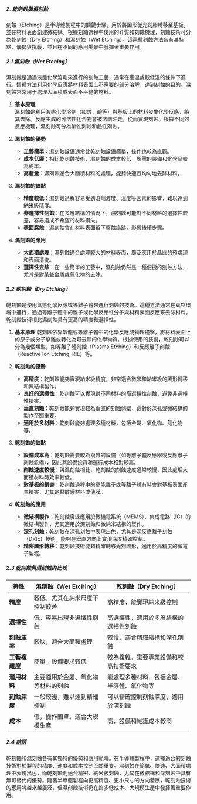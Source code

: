 ##### 2. 乾刻蝕與濕刻蝕

刻蝕（Etching）是半導體製程中的關鍵步驟，用於將圖形從光刻膠轉移至基板，並在材料表面創建微結構。根據刻蝕過程中使用的介質和刻蝕機理，刻蝕技術可分為乾刻蝕（Dry Etching）和濕刻蝕（Wet Etching）。這兩種刻蝕方法各有其特點、優勢與挑戰，並且在不同的應用場景中發揮著重要作用。

##### 2.1 濕刻蝕（Wet Etching）

濕刻蝕是通過液態化學溶劑來進行的刻蝕工藝，通常在室溫或較低溫的條件下進行。這種方法利用化學反應將材料表面上不需要的部分溶解，達到刻蝕的目的。濕刻蝕常常用于處理大面積或表面不平整的材料。

1. **基本原理**  
   濕刻蝕是利用液態化學溶劑（如酸、鹼等）與基板上的材料發生化學反應，將其去除。反應生成的可溶性化合物會被溶劑沖走，從而實現刻蝕。根據不同的反應機理，濕刻蝕可分為酸性刻蝕和鹼性刻蝕。

2. **濕刻蝕的優勢**
   - **工藝簡單**：濕刻蝕設備通常比乾刻蝕設備簡單，操作也較為直觀。
   - **成本低廉**：相比乾刻蝕技術，濕刻蝕的成本較低，所需的設備和化學品較為簡單。
   - **高產量**：濕刻蝕適合大面積材料的處理，能夠快速且均勻地去除材料。

3. **濕刻蝕的缺點**
   - **精度較低**：濕刻蝕過程容易受到溶劑濃度、溫度等因素的影響，難以達到納米級精度。
   - **非選擇性刻蝕**：在多層結構的情況下，濕刻蝕可能對不同材料的選擇性較差，容易造成不希望的材料損失。
   - **表面腐蝕**：濕刻蝕會在材料表面留下腐蝕痕跡，影響後續步驟。

4. **濕刻蝕的應用**
   - **大面積處理**：濕刻蝕適合處理較大的材料表面，廣泛應用於晶圓的預處理和表面清洗。
   - **選擇性去除**：在一些簡單的工藝中，濕刻蝕仍然是一種便捷的刻蝕方法，尤其是對某些金屬或氧化物的去除。

##### 2.2 乾刻蝕（Dry Etching）

乾刻蝕是使用氣態化學反應或等離子體來進行刻蝕的技術。這種方法通常在真空環境中進行，通過等離子體中的離子或化學反應性分子與材料表面反應來去除材料。乾刻蝕技術相比濕刻蝕具有更高的精度和選擇性。

1. **基本原理**
   乾刻蝕依靠氣體或等離子體中的化學反應或物理撞擊，將材料表面上的原子或分子擊離或轉化為可去除的化學物質。根據使用的技術，乾刻蝕可以分為幾個類型，如等離子體刻蝕（Plasma Etching）和反應離子刻蝕（Reactive Ion Etching, RIE）等。

2. **乾刻蝕的優勢**
   - **高精度**：乾刻蝕能夠實現納米級精度，非常適合微米和納米級的圖形轉移和微結構製作。
   - **良好的選擇性**：乾刻蝕可以實現對不同材料的高選擇性刻蝕，避免非選擇性損害。
   - **垂直刻蝕**：乾刻蝕能夠實現較為垂直的刻蝕側壁，這對於深孔或微結構的製作至關重要。
   - **適用於多材料**：乾刻蝕能夠處理多種材料，包括金屬、氧化物、氮化物等。

3. **乾刻蝕的缺點**
   - **設備成本高**：乾刻蝕需要較為複雜的設備（如等離子體反應器或反應離子刻蝕設備），因此其設備投資和運行成本相對較高。
   - **刻蝕速度較慢**：與濕刻蝕相比，乾刻蝕的刻蝕速度通常較慢，因此處理大面積材料時效率較低。
   - **對基板的損害**：乾刻蝕過程中的高能離子或等離子體有時會對基板表面產生損害，尤其是對敏感材料或薄膜。

4. **乾刻蝕的應用**
   - **微結構製作**：乾刻蝕廣泛應用於微機電系統（MEMS）、集成電路（IC）的微結構製作，尤其適用於深刻蝕和微納米結構的製作。
   - **深孔刻蝕**：乾刻蝕在深孔刻蝕中表現出色，尤其是深反應離子刻蝕（DRIE）技術，能夠在垂直方向上實現深度精確控制。
   - **精密圖形轉移**：乾刻蝕技術能夠精確轉移光刻圖形，適用於高精度的微電子製程。

##### 2.3 乾刻蝕與濕刻蝕的比較

| 特性                | 濕刻蝕（Wet Etching）                          | 乾刻蝕（Dry Etching）                       |
|---------------------|---------------------------------------------|-------------------------------------------|
| **精度**            | 較低，尤其在納米尺度下控制較差              | 高精度，能實現納米級控制                   |
| **選擇性**          | 低，容易出現非選擇性刻蝕                    | 高選擇性，適用於多層結構的選擇性刻蝕      |
| **刻蝕速率**        | 較快，適合大面積處理                        | 較慢，適合精細結構和深孔刻蝕               |
| **工藝複雜度**      | 簡單，設備要求較低                          | 較為複雜，需要專業設備和較高技術要求      |
| **適用材料**        | 主要適用於金屬、氧化物等材料的刻蝕          | 能處理多種材料，包括金屬、半導體、氧化物等|
| **刻蝕深度**        | 一般較淺，難以達到精細控制                  | 可以精確控制刻蝕深度，適用於深刻蝕          |
| **成本**            | 低，操作簡單，適合大規模生產                | 高，設備和維護成本較高                    |

##### 2.4 結語

乾刻蝕和濕刻蝕各有其獨特的優勢和應用範疇。在半導體製程中，選擇適合的刻蝕技術對於製程的精度、速度和成本控制至關重要。濕刻蝕在簡單、快速、大面積處理中表現出色，而乾刻蝕則適合精密、納米級刻蝕，尤其在微結構和深刻蝕中具有無可替代的優勢。隨著半導體製程向更高精度、更小尺寸的方向發展，乾刻蝕技術的應用將越來越廣泛，但濕刻蝕技術仍在許多低成本、大規模生產中發揮著重要作用。